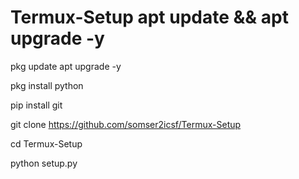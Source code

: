 # Termux-Setup																																																																				apt update && apt upgrade -y

pkg update apt upgrade -y

pkg install python 

pip install git 

git clone https://github.com/somser2icsf/Termux-Setup

cd Termux-Setup

python setup.py 
